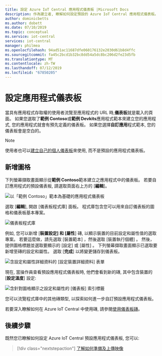 ```yaml
---
title: 設定 Azure IoT Central 應用程式儀表板 |Microsoft Docs
description: 作為建立者, 瞭解如何設定預設的 Azure IoT Central 應用程式儀表板。
author: dominicbetts
ms.author: dobett
ms.date: 07/10/2019
ms.topic: conceptual
ms.service: iot-central
services: iot-central
manager: philmea
ms.openlocfilehash: 94ad51ac11687dfe060176132e2030d61b8d4ffc
ms.sourcegitcommit: fa45c2bcd1b32bc8dd54a5dc8bc206d2fe23d5fb
ms.translationtype: MT
ms.contentlocale: zh-TW
ms.lasthandoff: 07/12/2019
ms.locfileid: "67850205"
---
```

# <a name="configure-the-application-dashboard"></a>設定應用程式儀表板

當具有應用程式存取權的使用者流覽至應用程式的 URL 時,**儀表板**就是載入的頁面。 如果您選取了**範例 Contoso**或**範例 Devkits**應用程式範本來建立您的應用程式, 您的應用程式就會有預先定義的儀表板。 如果您選擇**自訂應用**程式範本, 您的儀表板會是空白的。

> [!NOTE]
> 使用者也可以[建立自己的個人儀表板](howto-personalize-dashboard.md)來使用, 而不是預設的應用程式儀表板。

## <a name="add-tiles"></a>新增圖格

下列螢幕擷取畫面顯示從**範例 Contoso**範本建立之應用程式中的儀表板。 若要自訂應用程式的預設儀表板, 請選取頁面右上方的 [**編輯**]。

![以「範例 Contoso」範本為基礎的應用程式儀表板](media/howto-configure-homepage/image1a.png)

選取 [**編輯**], 開啟 [儀表板程式庫] 面板。 程式庫包含您可以用來自訂儀表板的圖格和儀表板基本專案。

![儀表板程式庫](media/howto-configure-homepage/image2a.png)

例如, 您可以新增 [**裝置設定] 和 [屬性**] 磚, 以顯示裝置的目前設定和屬性值的選取專案。 若要這麼做，請先選取 [裝置範本]  ，然後選取 [裝置執行個體]  。 然後，提供圖格標題並選取要顯示的 [設定]  或 [屬性]  。 下列螢幕擷取畫面顯示已選取要新增至磚的設定和屬性。 選取 [**完成**] 以將變更儲存到儀表板。

![含設定和屬性詳細資料的 [設定裝置詳細資料] 表單](media/howto-configure-homepage/image3a.png)

現在, 當操作員查看預設應用程式儀表板時, 他們會看到新的磚, 其中包含裝置的 [**設定溫度**] 設定:

![含針對圖格顯示之設定和屬性的 [儀表板] 索引標籤](media/howto-configure-homepage/image4a.png)

您可以流覽程式庫中的其他磚類型, 以探索如何進一步自訂預設應用程式儀表板。

若要深入瞭解如何在 Azure IoT Central 中使用磚, 請參閱[使用儀表板磚](howto-use-tiles.md)。

## <a name="next-steps"></a>後續步驟

既然您已瞭解如何設定 Azure IoT Central 預設應用程式儀表板, 您可以:

> [!div class="nextstepaction"]
> [了解如何準備及上傳映像](howto-prepare-images.md)
